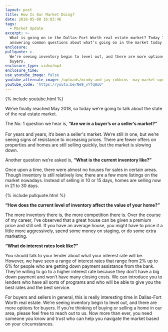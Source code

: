 ```yaml
---
layout: post
title: How Is Our Market Doing?
date: 2018-05-08 16:03:46
tags:
  - Market Update
excerpt: >-
  What is going on in the Dallas-Fort Worth real estate market? Today I’ll be
  answering common questions about what’s going on in the market today
enclosure:
pullquote: >-
  We’re seeing inventory begin to level out, and there are more options for
  buyers.
enclosure_type: video/mp4
enclosure_time:
use_youtube_image: false
youtube_alternate_image: /uploads/mindy-and-jay-robbins--may-market-update-youtube.jpg
youtube_code: 'https://youtu.be/Ne9_vYfqWuU'
---
```


{% include youtube.html %}

We’ve finally reached May 2018, so today we’re going to talk about the state of the real estate market.

The No. 1 question we hear is, **“Are we in a buyer’s or a seller’s market?”**<br><br>For years and years, it’s been a seller's market. We’re still in one, but we’re seeing signs of resistance to increasing prices. There are fewer offers on properties and homes are still selling quickly, but the market is slowing down.

Another question we’re asked is, **“What is the current inventory like?”**

Once upon a time, there were almost no houses for sales in certain areas. Though inventory is still relatively low, there are a few more listings on the market nowadays. Instead of selling in 10 or 15 days, homes are selling now in 21 to 30 days.

{% include pullquote.html %}

**“How does the current level of inventory affect the value of your home?”**

The more inventory there is, the more competition there is. Over the course of my career, I’ve observed that a great house can be given a premium price and still sell. If you have an average house, you might have to price it a little more aggressively, spend some money on staging, or do some extra marketing.

**“What do interest rates look like?”**

You should talk to your lender about what your interest rate will be. However, we have seen a range of interest rates that range from 2% up to 6% for people who are getting down payment assistance from the bank. They’re willing to go to a higher interest rate because they don’t have a big down payment and won’t have many closing costs. We can introduce you to lenders who have all sorts of programs and who will be able to give you the best rates and the best service.

For buyers and sellers in general, this is really interesting time in Dallas-Fort Worth real estate. We’re seeing inventory begin to level out, and there are more options for buyers. If you’re thinking of buying or selling a home in our area, please feel free to reach out to us. Now more than ever, you need someone you know and trust who can help you navigate the market based on your circumstances.